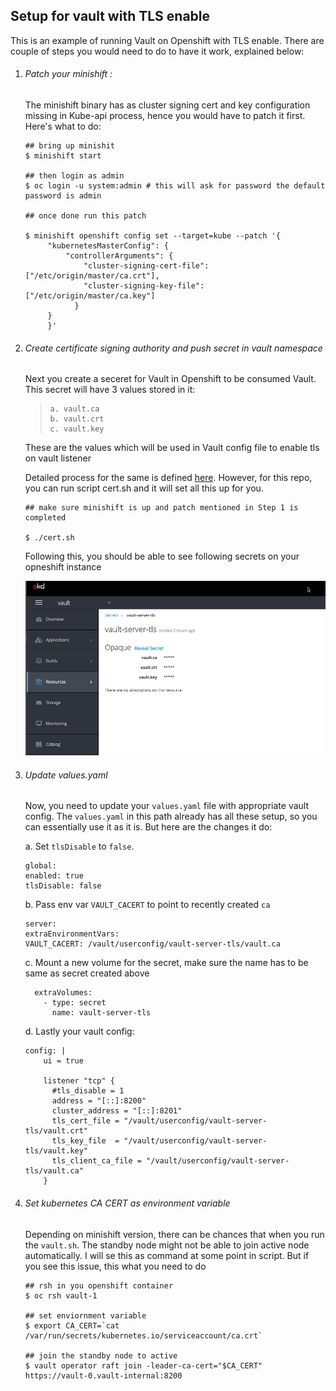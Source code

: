 ## Setup for vault with TLS enable

This is an example of running Vault on Openshift with TLS enable. 
There are couple of steps you would need to do to have it work, explained below:

1. ###### Patch your minishift : 
   The minishift binary has as cluster signing cert and key configuration missing in Kube-api process, hence you would have to patch it first. Here's what to do: 
   
   ```
   ## bring up minishit
   $ minishift start

   ## then login as admin 
   $ oc login -u system:admin # this will ask for password the default password is admin

   ## once done run this patch

   $ minishift openshift config set --target=kube --patch '{
		"kubernetesMasterConfig": {
		    "controllerArguments": {
		        "cluster-signing-cert-file": ["/etc/origin/master/ca.crt"],
		        "cluster-signing-key-file": ["/etc/origin/master/ca.key"]
			  }
		}
        }'
   ```

2. ###### Create certificate signing authority and push secret in vault namespace

   Next you create a seceret for Vault in Openshift to be consumed Vault. This secret will have 3 values stored in it:
   >     a. vault.ca
   >     b. vault.crt
   >     c. vault.key
 
   These are the values which will be used in Vault config file to enable tls on vault listener 

   Detailed process for the same is defined [here](https://www.vaultproject.io/docs/platform/k8s/helm/examples/standalone-tls).
   However, for this repo, you can run script cert.sh and it will set all this up for you.

   ```
   ## make sure minishift is up and patch mentioned in Step 1 is completed

   $ ./cert.sh
   ```

   Following this, you should be able to see following secrets on your opneshift instance

   ![vaultsecret](images/secrets.jpg)

3. ###### Update values.yaml
    Now, you need to update your `values.yaml` file with appropriate vault config. 
    The `values.yaml` in this path already has all these setup, so you can essentially use it as it is. But here are the changes it do:

    a. Set `tlsDisable` to `false`.
    ```
    global:
    enabled: true
    tlsDisable: false
    ```
    b. Pass env var `VAULT_CACERT` to point to recently created `ca`
    ```
    server:
    extraEnvironmentVars:
    VAULT_CACERT: /vault/userconfig/vault-server-tls/vault.ca 
    ```
    c. Mount a new volume for the secret, make sure the name has to be same as secret created above
    ```
      extraVolumes:
        - type: secret
          name: vault-server-tls 
    ```
    d. Lastly your vault config:
    ```
    config: |
        ui = true

        listener "tcp" {
          #tls_disable = 1
          address = "[::]:8200"
          cluster_address = "[::]:8201"
          tls_cert_file = "/vault/userconfig/vault-server-tls/vault.crt"
          tls_key_file  = "/vault/userconfig/vault-server-tls/vault.key"
          tls_client_ca_file = "/vault/userconfig/vault-server-tls/vault.ca"
        }
    ```

5. ###### Set kubernetes CA CERT as environment variable

   Depending on minishift version, there can be chances that when you run the `vault.sh`. The standby node might not be able to join active node automatically. I will se this as command at some point in script. But if you see this issue, this what you need to do

   ```
   ## rsh in you openshift container
   $ oc rsh vault-1

   ## set enviornment variable
   $ export CA_CERT=`cat /var/run/secrets/kubernetes.io/serviceaccount/ca.crt`

   ## join the standby node to active
   $ vault operator raft join -leader-ca-cert="$CA_CERT" https://vault-0.vault-internal:8200

   ```